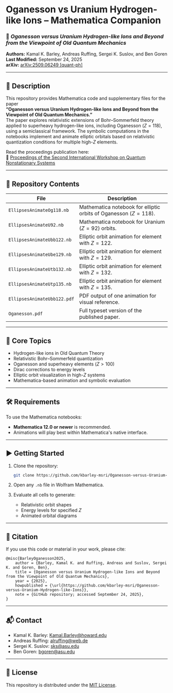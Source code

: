 
# Oganesson vs Uranium Hydrogen-like Ions – Mathematica Companion

### 📘 *Oganesson versus Uranium Hydrogen-like Ions and Beyond from the Viewpoint of Old Quantum Mechanics*

**Authors:** Kamal K. Barley, Andreas Ruffing, Sergei K. Suslov, and Ben Goren  
**Last Modified:** September 24, 2025  
**arXiv:** [arXiv:2509.06249 [quant-ph]](https://arxiv.org/abs/2509.06249)

---

## 🔬 Description

This repository provides Mathematica code and supplementary files for the paper  
**“Oganesson versus Uranium Hydrogen-like Ions and Beyond from the Viewpoint of Old Quantum Mechanics.”**  
The paper explores relativistic extensions of Bohr–Sommerfeld theory applied to superheavy hydrogen-like ions, including Oganesson ($Z=118$), using a semiclassical framework. The symbolic computations in the notebooks implement and animate elliptic orbitals based on relativistic quantization conditions for multiple high-$Z$ elements.

Read the proceedings publication here:  
🔗 [Proceedings of the Second International Workshop on Quantum Nonstationary Systems](https://lfeditorial.com.br/produto/proceedings-of-the-second-international-workshop-on-quantum-nonstationary-systems/?srsltid=AfmBOorhjrxfdIugzsoHesN5HwMNCLmsU2ANqiMGze7dSrPrVkW9nRys)

---

## 📁 Repository Contents

| File | Description |
|------|-------------|
| `EllipsesAnimateOg118.nb` | Mathematica notebook for elliptic orbits of Oganesson ($Z=118$). |
| `EllipsesAnimateU92.nb` | Mathematica notebook for Uranium ($Z=92$) orbits. |
| `EllipsesAnimateUbb122.nb` | Elliptic orbit animation for element with $Z=122$. |
| `EllipsesAnimateUbe129.nb` | Elliptic orbit animation for element with $Z=129$. |
| `EllipsesAnimateUtb132.nb` | Elliptic orbit animation for element with $Z=132$. |
| `EllipsesAnimateUtp135.nb` | Elliptic orbit animation for element with $Z=135$. |
| `EllipsesAnimateUbb122.pdf` | PDF output of one animation for visual reference. |
| `Oganesson.pdf` | Full typeset version of the published paper. |

---

## 🧠 Core Topics

- Hydrogen-like ions in Old Quantum Theory
- Relativistic Bohr–Sommerfeld quantization
- Oganesson and superheavy elements ($Z > 100$)
- Dirac corrections to energy levels
- Elliptic orbit visualization in high-$Z$ systems
- Mathematica-based animation and symbolic evaluation

---

## 🛠 Requirements

To use the Mathematica notebooks:
- **Mathematica 12.0 or newer** is recommended.
- Animations will play best within Mathematica's native interface.

---

## ▶️ Getting Started

1. Clone the repository:
   ```bash
   git clone https://github.com/kbarley-msri/Oganesson-versus-Uranium-Hydrogen-like-Ions.git
   ```

2. Open any `.nb` file in Wolfram Mathematica.

3. Evaluate all cells to generate:
   - Relativistic orbit shapes
   - Energy levels for specified $Z$
   - Animated orbital diagrams

---

## 📝 Citation

If you use this code or material in your work, please cite:

```
@misc{BarleyOganesson2025,
	author = {Barley, Kamal K. and Ruffing, Andreas and Suslov, Sergei K. and Goren, Ben},
	title = {Oganesson versus Uranium Hydrogen-like Ions and Beyond from the Viewpoint of Old Quantum Mechanics},
	year = {2025},
	howpublished = {\url{https://github.com/kbarley-msri/Oganesson-versus-Uranium-Hydrogen-like-Ions}},
	note = {GitHub repository; accessed September 24, 2025},
}
```

---

## 📬 Contact

- Kamal K. Barley: [Kamal.Barley@howard.edu](mailto:Kamal.Barley@howard.edu)  
- Andreas Ruffing: [alruffing@web.de](mailto:alruffing@web.de)  
- Sergei K. Suslov: [sks@asu.edu](mailto:sks@asu.edu)  
- Ben Goren: [bgoren@asu.edu](mailto:bgoren@asu.edu)

---

## 🧾 License

This repository is distributed under the [MIT License](LICENSE).
